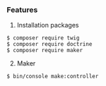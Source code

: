 ### Features

1. Installation packages
```
$ composer require twig
$ composer require doctrine
$ composer require maker
```


2. Maker 
```
$ bin/console make:controller
```